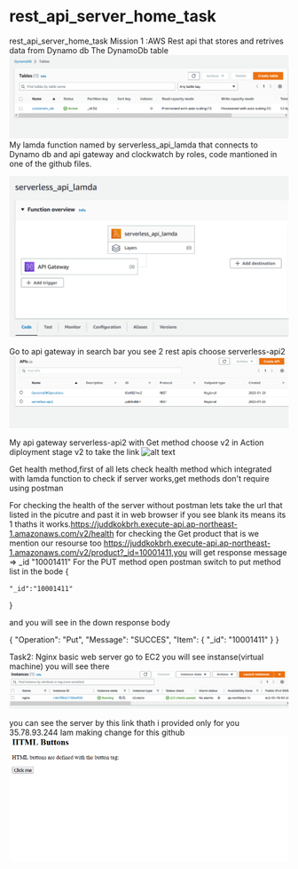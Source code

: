 # rest_api_server_home_task
rest_api_server_home_task
Mission 1 :AWS Rest api that stores and retrives data from Dynamo db 
The DynamoDb table
![alt text](https://github.com/dimastar2310/rest_api_server_home_task/blob/main/img/dynamo_db.png)
My lamda function named by serverless_api_lamda that connects to Dynamo db and api gateway and clockwatch by roles, code mantioned in one of the github files.


![alt text](https://github.com/dimastar2310/rest_api_server_home_task/blob/main/img/lamda.png)


Go to api gateway in search bar you see 2 rest apis choose serverless-api2
![alt text](https://github.com/dimastar2310/rest_api_server_home_task/blob/main/img/serverless-api.png)


My api gateway serverless-api2 with Get method choose v2 in Action diployment stage v2 to take the link
![alt text](https://github.com/dimastar2310/rest_api_server_home_task)

Get health method,first of all lets check health method which integrated with lamda function to check if server works,get methods don't require using postman

For checking the health of the server without postman lets take the url that listed in the picutre and past it in web browser if you see blank its means its 1 thaths it works.https://juddkokbrh.execute-api.ap-northeast-1.amazonaws.com/v2/health
for checking the Get product that is we mention our resourse too https://juddkokbrh.execute-api.ap-northeast-1.amazonaws.com/v2/product?_id=10001411,you will get 
response message => _id	"10001411"
For the PUT method open postman switch to put method list in the bode {

    "_id":"10001411"
}

and you will see in the down response body 

{
    "Operation": "Put",
    "Message": "SUCCES",
    "Item": {
        "_id": "10001411"
    }
}

Task2:
Nginx basic web server go to EC2 you will see instanse(virtual machine) you will see there
![alt text](https://github.com/dimastar2310/rest_api_server_home_task/blob/main/img/server.png)

you can see the server by this link thath i provided only for you
35.78.93.244
Iam making change for this github 
![alt text](https://github.com/dimastar2310/rest_api_server_home_task/blob/main/img/server_pic.png)








































